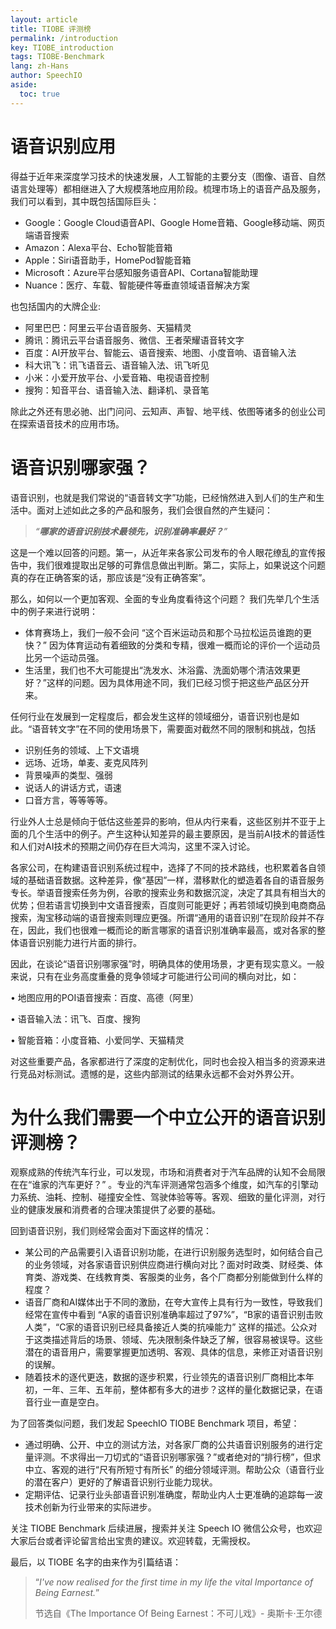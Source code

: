 ```yaml
---
layout: article
title: TIOBE 评测榜
permalink: /introduction
key: TIOBE_introduction
tags: TIOBE-Benchmark
lang: zh-Hans
author: SpeechIO
aside:
  toc: true
---
```


# 语音识别应用
得益于近年来深度学习技术的快速发展，人工智能的主要分支（图像、语音、自然语言处理等）都相继进入了大规模落地应用阶段。梳理市场上的语音产品及服务，我们可以看到，其中既包括国际巨头：

* Google：Google Cloud语音API、Google Home音箱、Google移动端、网页端语音搜索
* Amazon：Alexa平台、Echo智能音箱
* Apple：Siri语音助手，HomePod智能音箱
* Microsoft：Azure平台感知服务语音API、Cortana智能助理
* Nuance：医疗、车载、智能硬件等垂直领域语音解决方案

也包括国内的大牌企业:

* 阿里巴巴：阿里云平台语音服务、天猫精灵
* 腾讯：腾讯云平台语音服务、微信、王者荣耀语音转文字
* 百度：AI开放平台、智能云、语音搜索、地图、小度音响、语音输入法
* 科大讯飞：讯飞语音云、语音输入法、讯飞听见
* 小米：小爱开放平台、小爱音箱、电视语音控制
* 搜狗：知音平台、语音输入法、翻译机、录音笔

除此之外还有思必驰、出门问问、云知声、声智、地平线、依图等诸多的创业公司在探索语音技术的应用市场。

# 语音识别哪家强？
语音识别，也就是我们常说的“语音转文字”功能，已经悄然进入到人们的生产和生活中。面对上述如此之多的产品和服务，我们会很自然的产生疑问：

>*“**哪家的语音识别技术最领先，识别准确率最好？**”*

这是一个难以回答的问题。第一，从近年来各家公司发布的令人眼花缭乱的宣传报告中，我们很难提取出足够的可靠信息做出判断。第二，实际上，如果说这个问题真的存在正确答案的话，那应该是“没有正确答案”。

那么，如何以一个更加客观、全面的专业角度看待这个问题？ 我们先举几个生活中的例子来进行说明：

* 体育赛场上，我们一般不会问 “这个百米运动员和那个马拉松运员谁跑的更快？” 因为体育运动有着细致的分类和专精，很难一概而论的评价一个运动员比另一个运动员强。
* 生活里，我们也不大可能提出“洗发水、沐浴露、洗面奶哪个清洁效果更好？”这样的问题。因为具体用途不同，我们已经习惯于把这些产品区分开来。

任何行业在发展到一定程度后，都会发生这样的领域细分，语音识别也是如此。“语音转文字”在不同的使用场景下，需要面对截然不同的限制和挑战，包括

* 识别任务的领域、上下文语境
* 远场、近场，单麦、麦克风阵列
* 背景噪声的类型、强弱
* 说话人的讲话方式，语速
* 口音方言，等等等等。

行业外人士总是倾向于低估这些差异的影响，但从内行来看，这些区别并不亚于上面的几个生活中的例子。产生这种认知差异的最主要原因，是当前AI技术的普适性和人们对AI技术的预期之间仍存在巨大鸿沟，这里不深入讨论。

各家公司，在构建语音识别系统过程中，选择了不同的技术路线，也积累着各自领域的基础语音数据。这种差异，像“基因”一样，潜移默化的塑造着各自的语音服务专长。举语音搜索任务为例，谷歌的搜索业务和数据沉淀，决定了其具有相当大的优势；但若语言切换到中文语音搜索，百度则可能更好；再若领域切换到电商商品搜索，淘宝移动端的语音搜索则理应更强。所谓“通用的语音识别”在现阶段并不存在，因此，我们也很难一概而论的断言哪家的语音识别准确率最高，或对各家的整体语音识别能力进行片面的排行。

因此，在谈论“语音识别哪家强”时，明确具体的使用场景，才更有现实意义。一般来说，只有在业务高度重叠的竞争领域才可能进行公司间的横向对比，如：

• 地图应用的POI语音搜索：百度、高德（阿里）

• 语音输入法：讯飞、百度、搜狗

• 智能音箱：小度音箱、小爱同学、天猫精灵

对这些重要产品，各家都进行了深度的定制优化，同时也会投入相当多的资源来进行竞品对标测试。遗憾的是，这些内部测试的结果永远都不会对外界公开。

# 为什么我们需要一个中立公开的语音识别评测榜？
观察成熟的传统汽车行业，可以发现，市场和消费者对于汽车品牌的认知不会局限在在“谁家的汽车更好？” 。专业的汽车评测通常包涵多个维度，如汽车的引擎动力系统、油耗、控制、碰撞安全性、驾驶体验等等。客观、细致的量化评测，对行业的健康发展和消费者的合理决策提供了必要的基础。

回到语音识别，我们则经常会面对下面这样的情况：

* 某公司的产品需要引入语音识别功能，在进行识别服务选型时，如何结合自己的业务领域，对各家语音识别供应商进行横向对比？面对时政类、财经类、体育类、游戏类、在线教育类、客服类的业务，各个厂商都分别能做到什么样的程度？
* 语音厂商和AI媒体出于不同的激励，在夸大宣传上具有行为一致性，导致我们经常在宣传中看到 “A家的语音识别准确率超过了97%”，“B家的语音识别击败人类”，“C家的语音识别已经具备接近人类的抗噪能力” 这样的描述。公众对于这类描述背后的场景、领域、先决限制条件缺乏了解，很容易被误导。这些潜在的语音用户，需要掌握更加透明、客观、具体的信息，来修正对语音识别的误解。
* 随着技术的逐代更迭，数据的逐步积累，行业领先的语音识别厂商相比本年初，一年、三年、五年前，整体都有多大的进步？这样的量化数据记录，在语音行业一直是空白。

为了回答类似问题，我们发起 SpeechIO TIOBE Benchmark 项目，希望：

* 通过明确、公开、中立的测试方法，对各家厂商的公共语音识别服务的进行定量评测。不求得出一刀切式的“语音识别哪家强？”或者绝对的“排行榜”，但求中立、客观的进行“尺有所短寸有所长” 的细分领域评测。帮助公众（语音行业的潜在客户）更好的了解语音识别行业能力现状。
* 定期评估、记录行业头部语音识别准确度，帮助业内人士更准确的追踪每一波技术创新为行业带来的实际进步。

关注 TIOBE Benchmark 后续进展，搜索并关注 Speech IO 微信公众号，也欢迎大家后台或者评论留言给出宝贵的建议。欢迎转载，无需授权。

最后，以 TIOBE 名字的由来作为引篇结语：

>“*I've now realised for the first time in my life the vital Importance of Being Earnest.*” 
>
>节选自《The Importance Of Being Earnest：不可儿戏》- 奥斯卡·王尔德
